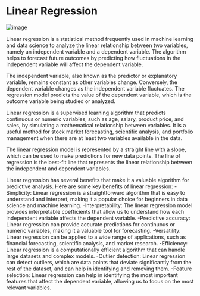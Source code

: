 # Linear Regression

![image](https://pimages.toolbox.com/wp-content/uploads/2022/04/07040339/25-4.png)

Linear regression is a statistical method frequently used in machine learning and data science to analyze the linear relationship between two variables, namely an independent variable and a dependent variable. The algorithm helps to forecast future outcomes by predicting how fluctuations in the independent variable will affect the dependent variable.

The independent variable, also known as the predictor or explanatory variable, remains constant as other variables change. Conversely, the dependent variable changes as the independent variable fluctuates. The regression model predicts the value of the dependent variable, which is the outcome variable being studied or analyzed.

Linear regression is a supervised learning algorithm that predicts continuous or numeric variables, such as age, salary, product price, and sales, by simulating a mathematical relationship between variables. It is a useful method for stock market forecasting, scientific analysis, and portfolio management when there are at least two variables available in the data.

The linear regression model is represented by a straight line with a slope, which can be used to make predictions for new data points. The line of regression is the best-fit line that represents the linear relationship between the independent and dependent variables.

Linear regression has several benefits that make it a valuable algorithm for predictive analysis. Here are some key benefits of linear regression:
-Simplicity: Linear regression is a straightforward algorithm that is easy to understand and interpret, making it a popular choice for beginners in data   science and machine learning.
-Interpretability: The linear regression model provides interpretable coefficients that allow us to understand how each independent variable affects the dependent variable.
-Predictive accuracy: Linear regression can provide accurate predictions for continuous or numeric variables, making it a valuable tool for forecasting.
-Versatility: Linear regression can be applied to a wide range of applications, such as financial forecasting, scientific analysis, and market research.
-Efficiency: Linear regression is a computationally efficient algorithm that can handle large datasets and complex models.
-Outlier detection: Linear regression can detect outliers, which are data points that deviate significantly from the rest of the dataset, and can help in identifying and removing them.
-Feature selection: Linear regression can help in identifying the most important features that affect the dependent variable, allowing us to focus on the most relevant variables.
